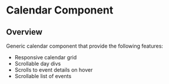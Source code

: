 # Calendar Component

## Overview

Generic calendar component that provide the following features:

- Responsive calendar grid
- Scrollable day divs
- Scrolls to event details on hover
- Scrollable list of events
